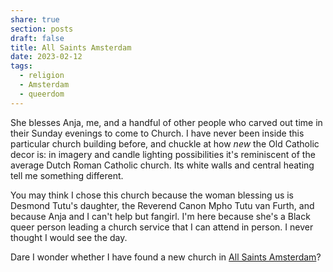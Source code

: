 ```yaml
---
share: true
section: posts
draft: false
title: All Saints Amsterdam
date: 2023-02-12
tags:
  - religion
  - Amsterdam
  - queerdom
---
```



She blesses Anja, me, and a handful of other people who carved out time in their Sunday evenings to come to Church. I have never been inside this particular church building before, and chuckle at how *new* the Old Catholic decor is: in imagery and candle lighting possibilities it's reminiscent of the average Dutch Roman Catholic church. Its white walls and central heating tell me something different.

You may think I chose this church because the woman blessing us is Desmond Tutu's daughter, the Reverend Canon Mpho Tutu van Furth, and because Anja and I can't help but fangirl. I'm here because she's a Black queer person leading a church service that I can attend in person. I never thought I would see the day. 

Dare I wonder whether I have found a new church in [All Saints Amsterdam](https://allsaintsamsterdam.com/)?